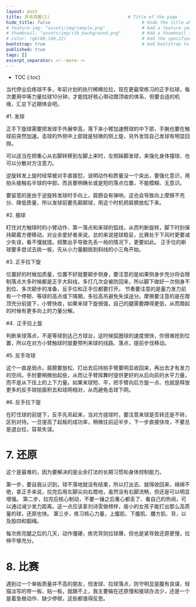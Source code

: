 ```yaml
---
layout: post
title: 乒乓月报(1)                              # Title of the page
hide_title: false                                   # Hide the title when displaying the post, but shown in lists of posts
# feature-img: "assets/img/sample.png"              # Add a feature-image to the post
# thumbnail: "assets/img/stb_background.png"        # Add a thumbnail image on blog view
# color: rgb(80,140,22)                             # Add the specified color as feature image, and change link colors in post
bootstrap: true                                     # Add bootstrap to the page
published: true
tags: []
excerpt_separator: <!--more-->
---
```


<!--more-->
* TOC
{:toc}

当代停业后练球不多，年前计划的执行稀稀拉拉，现在更最常练习的正手拉球，每次要用中等力量拉球10分钟，才能找好核心带动蹬顶收的体系，但要合适的机缘，汇总下近期体会吧。

#1. 发球

正手下旋球需要把发球手外展举高，落下来小臂加速劈球的中下部，手腕也要在触球前突然加速。击球的外侧中上部就是轻微的侧上旋，另外发现自己发球有明显回抛。

可以适当在把重心从右脚转移到左脚上来时，左侧跺脚发球，来强化身体撞球、也可以分散对方注意力。

逆旋转发上旋时经常被对手直接怼，说明动作和质量没一个突出，要强化意识，用拍头接触右半球的中部，而且要明确长或是短的落点位置，不能模糊、无意识。

要留意的是由于逆旋转发球时手向上，肩膀会有弹响，这也会导致向上摩擦不充分、降低质量，所以发球前要先颠颠球，用这个时机把肩膀放松下来。

#2. 接球

盯住对方触球时的小臂动作、第一落点和来球的弧线，从而判断旋转，脚下时刻保持颠着方便移动。对业余爱好者来说，总的来说搓球稳妥，比赛处于下风时更要减少失误，看不懂就搓。频繁出手导致先丢一局的情况下，更要如此。
正手位的断球要多尝试去挑一板，先从小力量翻挑到斜线的小三角开始。

#3. 正手拉下旋

位置好的时候加质量，位置不好就要颠步侧身，要注意的是如果侧身步充分将会限制落点大多时候都是正手大斜线，多打几次会被防回来，所以脚下做好一次侧身不到位、多次颠步的准备，反手位和正手位都要打开。
节奏要注意的是蓄力发力前有一个停顿、等球的高点或下降期，多拉高吊避免失误送分。摩擦要注意的是在蹬顶充分前提下，小臂快收，如果来球下旋很强，自己的腿需要蹲得更低，从而蹬起的时候有更多向上的力量分解。

#4.  正手拉上旋

判断来球落点，不是等球到达己方球台，这时候弧圈球的速度很快，你很难抢到位置，所以在对方小臂触球时就要预判来球的线路、落点，提前步伐移动。

#5. 反手攻球

这个一直是弱点，肩膀要放松、打出去后持拍手臂要明显收回来，再出去才有发力的空间。手肘要稍微抬起些，从而让手臂挥舞时提供更好的从后向前的水平力量，而不是从下往上的上下力量。如果来球短、平，把手臂向后方旋一点、也就是释放更多的反手球拍面积去和球网相对，从而避免击球下网。

#6. 反手拉下旋

在盯住球的前提下，反手先吊起来，当对方搓球时，要注意来球是否转还是不转，区别对待。一旦提高了起板的成功率，稍微往前迎半步，下一步直接快攻，不要总是退台拉，容易失误。

# 7. 还原

这个是最难的，因为要解决的是业余打法的长期习惯和身体控制能力。

第一步，要自我认识到，球不落地就没有结束，所以打出去、就得收回来，绵绵不绝，拿正手来说，拉完后用左脚尖向右蹬地，虽然没有右脚流畅，但还是可以明显增强。
第二步，拉完后核心制动，不要一锤之后重心都丢了、看自己的热闹，可以通过减少发力距离。这一点应该拿刘诗雯做榜样，瘦小的女孩子能打出那么高质量的球，还原也快。
第三步，练习核心力量，上腹肌、下腹肌、腰方肌、背，以及股四和腘绳。

每次练完腿之后的几天，动作僵硬，练完背则拉球爆，但也是紧导致还原更慢，拉伸不够充分。

# 8. 比赛

遇到过一个单板质量并不高的朋友，但发球、拉球落点，防守明显是腹有良谋，轻描淡写的带一板、贴一板，就跟不上，我主要输在还原慢和接球办法少，还是一个是着急做动作、缺少停顿，这些都值得反思。